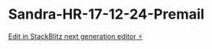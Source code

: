 # Sandra-HR-17-12-24-Premail

[Edit in StackBlitz next generation editor ⚡️](https://stackblitz.com/~/github.com/buzzbyjool/Sandra-HR-17-12-24-Premail)